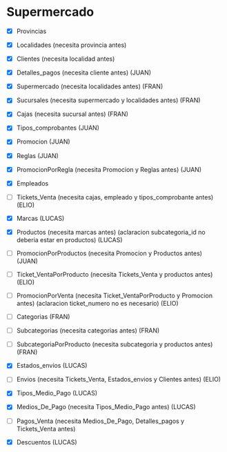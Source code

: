 # Supermercado

- [x]  Provincias
- [x]  Localidades (necesita provincia antes)
- [x]  Clientes (necesita localidad antes)
- [x]  Detalles_pagos (necesita cliente antes) (JUAN)
- [x]  Supermercado (necesita localidades antes) (FRAN)
- [x]  Sucursales (necesita supermercado y localidades antes) (FRAN)
- [x]  Cajas (necesita sucursal antes) (FRAN)
- [x]  Tipos_comprobantes (JUAN)
- [x]  Promocion (JUAN)
- [x]  Reglas (JUAN)
- [x]  PromocionPorRegla (necesita Promocion y Reglas antes) (JUAN)
- [x]  Empleados
- [ ]  Tickets_Venta (necesita cajas, empleado y tipos_comprobante antes) (ELIO)
- [x]  Marcas (LUCAS)
- [x]  Productos (necesita marcas antes) (aclaracion subcategoria_id no deberia estar en productos) (LUCAS)
- [ ]  PromocionPorProductos (necesita Promocion y Productos antes) (JUAN)
- [ ]  Ticket_VentaPorProducto (necesita Tickets_Venta y productos antes) (ELIO)
- [ ]  PromocionPorVenta (necesita Ticket_VentaPorProducto y Promocion antes) (aclaracion ticket_numero no es necesario) (ELIO)
- [ ]  Categorias (FRAN)
- [ ]  Subcategorias (necesita categorias antes) (FRAN)
- [ ]  SubcategoriaPorProducto (necesita subcategoria y productos antes) (FRAN)
- [x]  Estados_envios (LUCAS)
- [ ]  Envios (necesita Tickets_Venta, Estados_envios y Clientes antes) (ELIO)
- [x]  Tipos_Medio_Pago (LUCAS)
- [x]  Medios_De_Pago (necesita Tipos_Medio_Pago antes) (LUCAS)
- [ ]  Pagos_Venta (necesita Medios_De_Pago, Detalles_pagos y Tickets_Venta antes)
- [x]  Descuentos (LUCAS)

